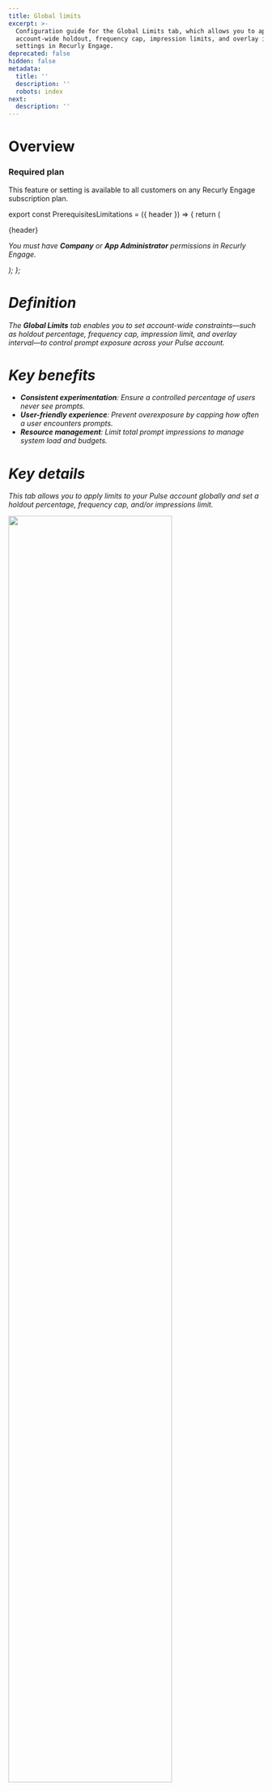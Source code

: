 ```yaml
---
title: Global limits
excerpt: >-
  Configuration guide for the Global Limits tab, which allows you to apply
  account-wide holdout, frequency cap, impression limits, and overlay interval
  settings in Recurly Engage.
deprecated: false
hidden: false
metadata:
  title: ''
  description: ''
  robots: index
next:
  description: ''
---
```

# Overview

### Required plan

This feature or setting is available to all customers on any Recurly Engage subscription plan.

export const PrerequisitesLimitations = ({ header }) => {
  return (
    <div className="flex justify-start">
      <div className="rounded-md p-6 m-4 max-w-lg shadow-md border border-gray-300 dark:bg-gray-800 dark:border-gray-600">
        <p className="text-lg font-bold">{header}</p>
        <p>
          <i className="fa-solid fa-check mr-2" />
          You must have <strong>Company</strong> or <strong>App Administrator</strong> permissions in Recurly Engage.
        </p>
      </div>
    </div>
  );
};

<PrerequisitesLimitations header="Prerequisites & limitations" />

# Definition

The **Global Limits** tab enables you to set account-wide constraints—such as holdout percentage, frequency cap, impression limit, and overlay interval—to control prompt exposure across your Pulse account.

# Key benefits

* **Consistent experimentation**: Ensure a controlled percentage of users never see prompts.
* **User-friendly experience**: Prevent overexposure by capping how often a user encounters prompts.
* **Resource management**: Limit total prompt impressions to manage system load and budgets.

# Key details

This tab allows you to apply limits to your Pulse account globally and set a holdout percentage, frequency cap, and/or impressions limit.

<Image align="center" className="border" border={true} width="80% " src="https://files.readme.io/f4f061d7ef9fb6a4431a7729f086f644fc8e4be964a70e48329b84af7d870f63-image.png" />

**Global Holdout** allows you to set up a percentage of users who will never experience any of the Recurly Engage prompts.\
For example, with the settings below, only 90% of your users across all segments will be presented with prompts.

<Image align="center" className="border" border={true} width="80% " src="https://files.readme.io/d4d64b2-image.png" />

**Global Frequency Cap** allows you to set the maximum number of prompts a user can be shown within a specified time range. For example, with the settings below, a single user can see no more than 10 prompts within 30 days. After 30 days, the cap is reset.

<Image align="center" className="border" border={true} width="80% " src="https://files.readme.io/50c0908-image.png" />

**Global Impression limit** allows you to restrict the total number of times prompts are shown to your users. For example, setting it to 100,000 impressions will limit the system to only show prompts the first 100,000 times they're triggered, and once the limit is reached, the prompts will be paused automatically. You can also configure a warning to notify you that the global impressions limit is approaching.

<Image align="center" className="border" border={true} src="https://files.readme.io/ad648f7-image.png" />

**Overlay Interval** allows you to set a minimum interval between overlay prompt impressions on web (page triggers only). For example, if you set the interval to 5 minutes, your users won't be shown page-triggered overlay prompts on web more often than every 5 minutes. Note that the interval resets if the browser tab is closed.

<Image align="center" className="border" border={true} width="80% " src="https://files.readme.io/e9f0c59531668b8b7da64d915c0cc155e828c69edc4c1106ff079f8456972c88-image.png" />

Once you've set the limits, make sure to hit the **Save changes** button to apply them to your account.